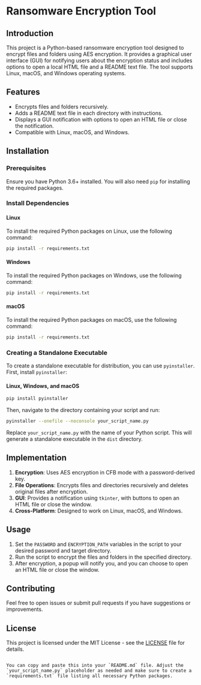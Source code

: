 # Ransomware Encryption Tool

## Introduction

This project is a Python-based ransomware encryption tool designed to encrypt files and folders using AES encryption. It provides a graphical user interface (GUI) for notifying users about the encryption status and includes options to open a local HTML file and a README text file. The tool supports Linux, macOS, and Windows operating systems.

## Features

- Encrypts files and folders recursively.
- Adds a README text file in each directory with instructions.
- Displays a GUI notification with options to open an HTML file or close the notification.
- Compatible with Linux, macOS, and Windows.

## Installation

### Prerequisites

Ensure you have Python 3.6+ installed. You will also need `pip` for installing the required packages.

### Install Dependencies

#### Linux

To install the required Python packages on Linux, use the following command:

```bash
pip install -r requirements.txt
```

#### Windows

To install the required Python packages on Windows, use the following command:

```bash
pip install -r requirements.txt
```

#### macOS

To install the required Python packages on macOS, use the following command:

```bash
pip install -r requirements.txt
```

### Creating a Standalone Executable

To create a standalone executable for distribution, you can use `pyinstaller`. First, install `pyinstaller`:

#### Linux, Windows, and macOS

```bash
pip install pyinstaller
```

Then, navigate to the directory containing your script and run:

```bash
pyinstaller --onefile --noconsole your_script_name.py
```

Replace `your_script_name.py` with the name of your Python script. This will generate a standalone executable in the `dist` directory.

## Implementation

1. **Encryption**: Uses AES encryption in CFB mode with a password-derived key.
2. **File Operations**: Encrypts files and directories recursively and deletes original files after encryption.
3. **GUI**: Provides a notification using `tkinter`, with buttons to open an HTML file or close the window.
4. **Cross-Platform**: Designed to work on Linux, macOS, and Windows.

## Usage

1. Set the `PASSWORD` and `ENCRYPTION_PATH` variables in the script to your desired password and target directory.
2. Run the script to encrypt the files and folders in the specified directory.
3. After encryption, a popup will notify you, and you can choose to open an HTML file or close the window.

## Contributing

Feel free to open issues or submit pull requests if you have suggestions or improvements.

## License

This project is licensed under the MIT License - see the [LICENSE](LICENSE) file for details.
```

You can copy and paste this into your `README.md` file. Adjust the `your_script_name.py` placeholder as needed and make sure to create a `requirements.txt` file listing all necessary Python packages.